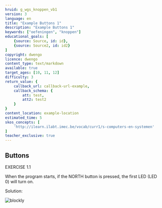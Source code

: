 ```yaml
---
hruid: g_wgs_knoppen_vb1
version: 3
language: en
title: "Example Buttons 1"
description: "Example Buttons 1"
keywords: ["oefeningen", "knoppen"]
educational_goals: [
    {source: Source, id: id}, 
    {source: Source2, id: id2}
]
copyright: dwengo
licence: dwengo
content_type: text/markdown
available: true
target_ages: [10, 11, 12]
difficulty: 3
return_value: {
    callback_url: callback-url-example,
    callback_schema: {
        att: test,
        att2: test2
    }
}
content_location: example-location
estimated_time: 5
skos_concepts: [
    'http://ilearn.ilabt.imec.be/vocab/curr1/s-computers-en-systemen'
]
teacher_exclusive: true
---
```

## Buttons

EXERCISE 1.1

When the program starts, if the NORTH button is pressed, the first LED (LED 0) will turn on.

Solution:

![blockly](@learning-object/knoppen_m1a/en/3)
